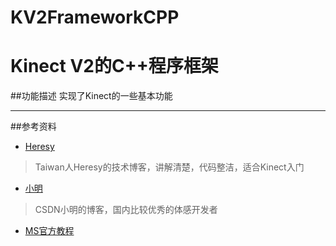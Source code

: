 # KV2FrameworkCPP

Kinect V2的C++程序框架
=================================================
##功能描述
  实现了Kinect的一些基本功能
**************************************************
##参考资料
 * [Heresy](https://kheresy.wordpress.com/2014/12/29/kinect-for-windows-sdk-v2-basic/)<br>
 >Taiwan人Heresy的技术博客，讲解清楚，代码整洁，适合Kinect入门
 * [小明](http://blog.csdn.net/guoming0000/article/category/930242)<br>
 >CSDN小明的博客，国内比较优秀的体感开发者
 * [MS官方教程](https://developer.microsoft.com/en-us/windows/kinect/develop)<br>
